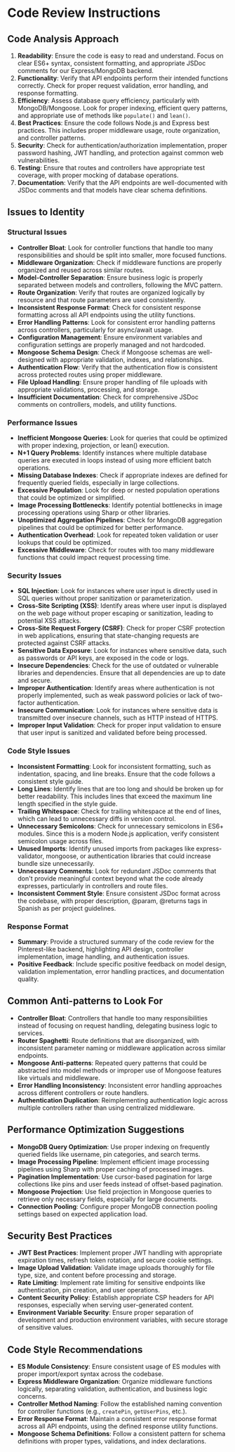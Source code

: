 # Code Review Instructions

## Code Analysis Approach
1. **Readability**: Ensure the code is easy to read and understand. Focus on clear ES6+ syntax, consistent formatting, and appropriate JSDoc comments for our Express/MongoDB backend.
2. **Functionality**: Verify that API endpoints perform their intended functions correctly. Check for proper request validation, error handling, and response formatting.
3. **Efficiency**: Assess database query efficiency, particularly with MongoDB/Mongoose. Look for proper indexing, efficient query patterns, and appropriate use of methods like `populate()` and `lean()`.
4. **Best Practices**: Ensure the code follows Node.js and Express best practices. This includes proper middleware usage, route organization, and controller patterns.
5. **Security**: Check for authentication/authorization implementation, proper password hashing, JWT handling, and protection against common web vulnerabilities.
6. **Testing**: Ensure that routes and controllers have appropriate test coverage, with proper mocking of database operations.
7. **Documentation**: Verify that the API endpoints are well-documented with JSDoc comments and that models have clear schema definitions.

## Issues to Identity

### Structural Issues
- **Controller Bloat**: Look for controller functions that handle too many responsibilities and should be split into smaller, more focused functions.
- **Middleware Organization**: Check if middleware functions are properly organized and reused across similar routes.
- **Model-Controller Separation**: Ensure business logic is properly separated between models and controllers, following the MVC pattern.
- **Route Organization**: Verify that routes are organized logically by resource and that route parameters are used consistently.
- **Inconsistent Response Format**: Check for consistent response formatting across all API endpoints using the utility functions.
- **Error Handling Patterns**: Look for consistent error handling patterns across controllers, particularly for async/await usage.
- **Configuration Management**: Ensure environment variables and configuration settings are properly managed and not hardcoded.
- **Mongoose Schema Design**: Check if Mongoose schemas are well-designed with appropriate validation, indexes, and relationships.
- **Authentication Flow**: Verify that the authentication flow is consistent across protected routes using proper middleware.
- **File Upload Handling**: Ensure proper handling of file uploads with appropriate validations, processing, and storage.
- **Insufficient Documentation**: Check for comprehensive JSDoc comments on controllers, models, and utility functions.

### Performance Issues
- **Inefficient Mongoose Queries**: Look for queries that could be optimized with proper indexing, projection, or lean() execution.
- **N+1 Query Problems**: Identify instances where multiple database queries are executed in loops instead of using more efficient batch operations.
- **Missing Database Indexes**: Check if appropriate indexes are defined for frequently queried fields, especially in large collections.
- **Excessive Population**: Look for deep or nested population operations that could be optimized or simplified.
- **Image Processing Bottlenecks**: Identify potential bottlenecks in image processing operations using Sharp or other libraries.
- **Unoptimized Aggregation Pipelines**: Check for MongoDB aggregation pipelines that could be optimized for better performance.
- **Authentication Overhead**: Look for repeated token validation or user lookups that could be optimized.
- **Excessive Middleware**: Check for routes with too many middleware functions that could impact request processing time.

### Security Issues
- **SQL Injection**: Look for instances where user input is directly used in SQL queries without proper sanitization or parameterization.
- **Cross-Site Scripting (XSS)**: Identify areas where user input is displayed on the web page without proper escaping or sanitization, leading to potential XSS attacks.
- **Cross-Site Request Forgery (CSRF)**: Check for proper CSRF protection in web applications, ensuring that state-changing requests are protected against CSRF attacks.
- **Sensitive Data Exposure**: Look for instances where sensitive data, such as passwords or API keys, are exposed in the code or logs.
- **Insecure Dependencies**: Check for the use of outdated or vulnerable libraries and dependencies. Ensure that all dependencies are up to date and secure.
- **Improper Authentication**: Identify areas where authentication is not properly implemented, such as weak password policies or lack of two-factor authentication.
- **Insecure Communication**: Look for instances where sensitive data is transmitted over insecure channels, such as HTTP instead of HTTPS.
- **Improper Input Validation**: Check for proper input validation to ensure that user input is sanitized and validated before being processed.

### Code Style Issues
- **Inconsistent Formatting**: Look for inconsistent formatting, such as indentation, spacing, and line breaks. Ensure that the code follows a consistent style guide.
- **Long Lines**: Identify lines that are too long and should be broken up for better readability. This includes lines that exceed the maximum line length specified in the style guide.
- **Trailing Whitespace**: Check for trailing whitespace at the end of lines, which can lead to unnecessary diffs in version control.
- **Unnecessary Semicolons**: Check for unnecessary semicolons in ES6+ modules. Since this is a modern Node.js application, verify consistent semicolon usage across files.
- **Unused Imports**: Identify unused imports from packages like express-validator, mongoose, or authentication libraries that could increase bundle size unnecessarily.
- **Unnecessary Comments**: Look for redundant JSDoc comments that don't provide meaningful context beyond what the code already expresses, particularly in controllers and route files.
- **Inconsistent Comment Style**: Ensure consistent JSDoc format across the codebase, with proper description, @param, @returns tags in Spanish as per project guidelines.

### Response Format
- **Summary**: Provide a structured summary of the code review for the Pinterest-like backend, highlighting API design, controller implementation, image handling, and authentication issues.
- **Positive Feedback**: Include specific positive feedback on model design, validation implementation, error handling practices, and documentation quality.

## Common Anti-patterns to Look For
- **Controller Bloat**: Controllers that handle too many responsibilities instead of focusing on request handling, delegating business logic to services.
- **Router Spaghetti**: Route definitions that are disorganized, with inconsistent parameter naming or middleware application across similar endpoints.
- **Mongoose Anti-patterns**: Repeated query patterns that could be abstracted into model methods or improper use of Mongoose features like virtuals and middleware.
- **Error Handling Inconsistency**: Inconsistent error handling approaches across different controllers or route handlers.
- **Authentication Duplication**: Reimplementing authentication logic across multiple controllers rather than using centralized middleware.

## Performance Optimization Suggestions
- **MongoDB Query Optimization**: Use proper indexing on frequently queried fields like username, pin categories, and search terms.
- **Image Processing Pipeline**: Implement efficient image processing pipelines using Sharp with proper caching of processed images.
- **Pagination Implementation**: Use cursor-based pagination for large collections like pins and user feeds instead of offset-based pagination.
- **Mongoose Projection**: Use field projection in Mongoose queries to retrieve only necessary fields, especially for large documents.
- **Connection Pooling**: Configure proper MongoDB connection pooling settings based on expected application load.

## Security Best Practices
- **JWT Best Practices**: Implement proper JWT handling with appropriate expiration times, refresh token rotation, and secure cookie settings.
- **Image Upload Validation**: Validate image uploads thoroughly for file type, size, and content before processing and storage.
- **Rate Limiting**: Implement rate limiting for sensitive endpoints like authentication, pin creation, and user operations.
- **Content Security Policy**: Establish appropriate CSP headers for API responses, especially when serving user-generated content.
- **Environment Variable Security**: Ensure proper separation of development and production environment variables, with secure storage of sensitive values.

## Code Style Recommendations
- **ES Module Consistency**: Ensure consistent usage of ES modules with proper import/export syntax across the codebase.
- **Express Middleware Organization**: Organize middleware functions logically, separating validation, authentication, and business logic concerns.
- **Controller Method Naming**: Follow the established naming convention for controller functions (e.g., `createPin`, `getUserPins`, etc.).
- **Error Response Format**: Maintain a consistent error response format across all API endpoints, using the defined response utility functions.
- **Mongoose Schema Definitions**: Follow a consistent pattern for schema definitions with proper types, validations, and index declarations.
